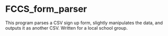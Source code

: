 # FCCS_form_parser
This program parses a CSV sign up form, slightly manipulates the data, and outputs it as another CSV. Written for a local school group.
